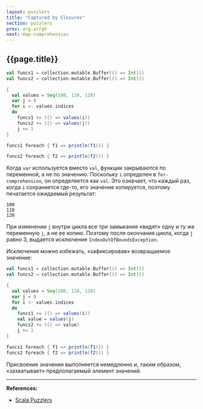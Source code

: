 ```yaml
---
layout: puzzlers
title: "Captured by Closures"
section: puzzlers
prev: arg-arrgh
next: map-comprehension
---
```


## {{page.title}}

```scala mdoc:silent
val funcs1 = collection.mutable.Buffer[() => Int]()
val funcs2 = collection.mutable.Buffer[() => Int]()

{
  val values = Seq(100, 110, 120)
  var j = 0
  for i <- values.indices
  do  
    funcs1 += (() => values(i))
    funcs2 += (() => values(j))
    j += 1
}
```

```scala mdoc:silent
funcs1 foreach { f1 => println(f1()) }
```

```scala mdoc:crash
funcs2 foreach { f2 => println(f2()) }
```

Когда `var` используется вместо `val`, функции закрываются по переменной, а не по значению. 
Поскольку `i` определен в `for-comprehension`, он определяется как `val`. 
Это означает, что каждый раз, когда `i` сохраняется где-то, его значение копируется, 
поэтому печатается ожидаемый результат:

```
100
110
120
```

При изменении `j` внутри цикла все три замыкания «видят» одну и ту же переменную `j`, а не ее копию. 
Поэтому после окончания цикла, когда `j` равно 3, выдается исключение `IndexOutOfBoundsException`. 

Исключения можно избежать, «зафиксировав» возвращаемое значение:

```scala mdoc:reset:silent
val funcs1 = collection.mutable.Buffer[() => Int]()
val funcs2 = collection.mutable.Buffer[() => Int]()

{
  val values = Seq(100, 110, 120)
  var j = 0
  for i <- values.indices
  do
    funcs1 += (() => values(i))
    val value = values(j)
    funcs2 += (() => value)
    j += 1
}
```

```scala mdoc
funcs1 foreach { f1 => println(f1()) }
funcs2 foreach { f2 => println(f2()) }
```

Присвоение значения выполняется немедленно и, таким образом, «захватывает» предполагаемый элемент значений.


---

**References:**
- [Scala Puzzlers](https://scalapuzzlers.com/index.html#pzzlr-008)

